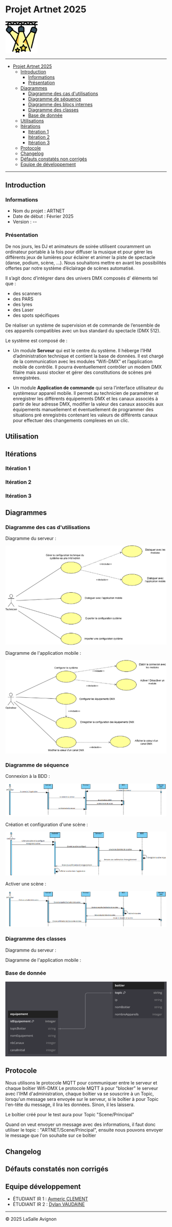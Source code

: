 # Projet Artnet 2025 

<img src ="images/projecteurs.png" alt="Logo ArtNet" width="20%">

---

- [Projet Artnet 2025](#projet-artnet-2025)
    - [Introduction](#introduction)
        - [Informations](#informations)
        - [Présentation](#présentation)
    - [Diagrammes](#diagrammes)
        - [Diagramme des cas d'utilisations](#diagramme-des-cas-dutilisations)
        - [Diagramme de séquence](#diagramme-de-séquence)
        - [Diagramme des blocs internes](#diagramme-des-blocs-internes)
        - [Diagramme des classes](#diagramme-des-classes)
        - [Base de donnée](#base-de-donnée)
    - [Utilisations](#utilisation)
    - [Itérations](#itérations)
        - [Itération 1](#itération-1)
        - [Itération 2](#itération-2)
        - [Itération 3](#itération-3)
    - [Protocole](#protocole)
    - [Changelog](#changelog)
    - [Défauts constatés non corrigés](#défauts-constatés-non-corrigés)
    - [Equipe de développement](#equipe-développement)

---

## Introduction

### Informations

- Nom du projet : ARTNET
- Date de début : Février 2025
- Version : --

### Présentation

De nos jours, les DJ et animateurs de soirée utilisent couramment un ordinateur portable à la fois pour diffuser la musique et pour gérer les différents jeux de lumières pour éclairer et animer la piste de spectacle (danse, podium, scène, ...).
Nous souhaitons mettre en avant les possibilités offertes par notre système d’éclairage de scènes automatisé.

Il s’agit donc d’intégrer dans des univers DMX composés d’ éléments tel que :
- des scanners
- des PARS
- des lyres
- des Laser
- des spots spécifiques

De réaliser un système de supervision et de commande de l’ensemble de ces appareils compatibles avec un bus standard du spectacle (DMX 512).

Le système est composé de :

- Un module **Serveur** qui est le centre du système. Il héberge l’IHM d’administration technique et contient la base de données. 
Il est chargé de la communication avec les modules “Wifi-DMX” et l’application mobile de contrôle. 
Il pourra éventuellement contrôler un modem DMX filaire mais aussi stocker et gérer des constitutions de scènes pré enregistrées.

- Un module **Application de commande** qui sera l’interface utilisateur du systèmesur appareil mobile. 
Il permet au technicien de paramétrer et enregistrer les différents équipements DMX et les canaux associés à partir de leur adresse DMX, modifier la valeur des canaux associés aux équipements manuellement et éventuellement de programmer des situations pré enregistrés contenant les valeurs de différents canaux pour effectuer des changements complexes en un clic.


## Utilisation


## Itérations

### Itération 1

### Itération 2

### Itération 3 


## Diagrammes

### Diagramme des cas d'utilisations

Diagramme du serveur :

![Diagramme serveur](images/diagrammes/casUtilisation/serveur.png)

Diagramme de l'application mobile :

![Diagramme appli mobile](images/diagrammes/casUtilisation/application.png)

### Diagramme de séquence

Connexion à la BDD :

![Diagramme sequence connexion BDD](images/diagrammes/sequence/connexion.png)

Création et configuration d'une scène :

![Diagramme sequence configuration ](images/diagrammes/sequence/creationScene.png)

Activer une scène :

![Diagramme sequence activation scene](images/diagrammes/sequence/activerScene.png)

### Diagramme des classes

Diagramme du serveur :

Diagramme de l'application mobile :

### Base de donnée

![Diagramme BDD](images/diagrammes/DiagrammeBDD.png)

## Protocole

Nous utilisons le protocole MQTT pour communiquer entre le serveur et chaque boîtier Wifi-DMX
Le protocole MQTT à pour "blocker" le serveur avec l'IHM d'administration, chaque boîtier va se souscrire à un Topic, lorsqu'un message sera envoyée sur le serveur, si le boîtier à pour Topic l'en-tête du message, il lira les données. Sinon, il les laissera.

Le boîtier créé pour le test aura pour Topic "Scene/Principal"

Quand on veut envoyer un message avec des informations, il faut donc utiliser le topic :
"ARTNET/Scene/Principal", ensuite nous pouvons envoyer le message que l'on souhaite sur ce boîtier

## Changelog


## Défauts constatés non corrigés


## Equipe développement

- ÉTUDIANT IR 1 : [Aymeric CLEMENT](aymeric.clement.pro@gmail.com)
- ÉTUDIANT IR 2 : [Dylan VAUDAINE](dylan.vaudaine.pro@gmail.com)

--- 

&copy; 2025 LaSalle Avignon